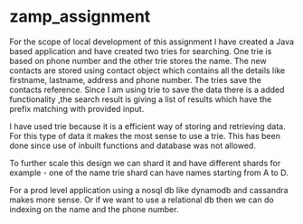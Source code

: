 # zamp_assignment
For the scope of local development of this assignment I have created a Java based application and have created two tries for searching. One trie is based on phone number and the other trie stores the name. The new contacts are stored using contact object which contains all the details like firstname, lastname, address and phone number. The tries save the contacts reference. Since I am using trie to save the data there is a added functionality ,the search result is giving a list of results which have the prefix matching with provided input.

I have used trie because it is a efficient way of storing and retrieving data. For this type of data it makes the most sense to use a trie. This has been done since use of inbuilt functions and database was not allowed.

To further scale this design we can shard it and have different shards for example - one of the name trie shard can have names starting from A to D.

For a prod level application using a nosql db like dynamodb and cassandra makes more sense. Or if we want to use a relational db then we can do indexing on the name and the phone number.